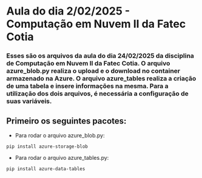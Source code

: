 # Aula do dia 2/02/2025 -  Computação em Nuvem II da Fatec Cotia

### Esses são os arquivos da aula do dia 24/02/2025 da disciplina de Computação em Nuvem II da Fatec Cotia. O arquivo azure_blob.py realiza o upload e o download no container armazenado na Azure. O arquivo azure_tables realiza a criação de uma tabela e insere informações na mesma. Para a utilização dos dois arquivos, é necessária a configuração de suas variáveis.
 
## Primeiro os seguintes pacotes:

- Para rodar o arquivo azure_blob.py: 

``` pip install azure-storage-blob ```

- Para rodar o arquivo azure_tables.py:

``` pip install azure-data-tables ```
